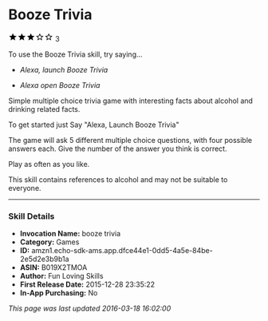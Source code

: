 # Booze Trivia
![3 stars](../../../images/ic_star_black_18dp_1x.png)![3 stars](../../../images/ic_star_black_18dp_1x.png)![3 stars](../../../images/ic_star_black_18dp_1x.png)![3 stars](../../../images/ic_star_border_black_18dp_1x.png)![3 stars](../../../images/ic_star_border_black_18dp_1x.png) 3

To use the Booze Trivia skill, try saying...

* *Alexa, launch Booze Trivia*

* *Alexa open Booze Trivia*

Simple multiple choice trivia game with interesting facts about alcohol and drinking related facts.

To get started just Say "Alexa, Launch Booze Trivia"

The game will ask 5 different multiple choice questions, with four possible answers each. Give the number of the answer you think is correct.

Play as often as you like.

This skill contains references to alcohol and may not be suitable to everyone.

***

### Skill Details

* **Invocation Name:** booze trivia
* **Category:** Games
* **ID:** amzn1.echo-sdk-ams.app.dfce44e1-0dd5-4a5e-84be-2e5d2e3b9b1a
* **ASIN:** B019X2TMOA
* **Author:** Fun Loving Skills
* **First Release Date:** 2015-12-28 23:35:22
* **In-App Purchasing:** No

*This page was last updated 2016-03-18 16:02:00*
